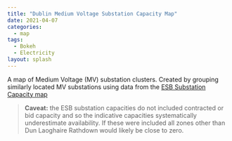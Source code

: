 ```yaml
---
title: "Dublin Medium Voltage Substation Capacity Map"
date: 2021-04-07
categories:
  - map
tags:
  - Bokeh
  - Electricity
layout: splash
---
```

A map of Medium Voltage (MV) substation clusters.  Created by grouping similarly located MV substations using data from the [ESB Substation Capacity
map](https://www.esbnetworks.ie/network-capacity-map)

> **Caveat:** the ESB substation capacities do not included contracted or bid capacity and so the indicative capacities
systematically underestimate availability. If these were included all zones other than Dun Laoghaire Rathdown would
likely be close to zero.

<object width="100%" height="100%" frameborder="0" type="text/html"
        data="/assets/html/substations_clustered_to_10_points.html"></object>